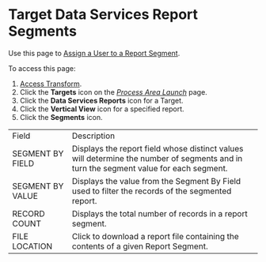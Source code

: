 # Target Data Services Report Segments

<div class="use">

Use this page to [Assign a User to a Report
Segment](../Use_Cases/Target_Report_Segments.htm#Assign_a_User_to_a_Target_Report_Segment).

</div>

To access this page:

1.  [Access Transform](../Config/Access_Transform.htm).
2.  Click the **Targets** icon on the *[Process Area
    Launch](Process_Area_Launch.htm)* page.
3.  Click the **Data Services Reports** icon for a Target.
4.  Click the **Vertical View** icon for a specified report.
5.  Click the **Segments**
icon.

|                  |                                                                                                                                       |
| ---------------- | ------------------------------------------------------------------------------------------------------------------------------------- |
| Field            | Description                                                                                                                           |
| SEGMENT BY FIELD | Displays the report field whose distinct values will determine the number of segments and in turn the segment value for each segment. |
| SEGMENT BY VALUE | Displays the value from the Segment By Field used to filter the records of the segmented report.                                      |
| RECORD COUNT     | Displays the total number of records in a report segment.                                                                             |
| FILE LOCATION    | Click to download a report file containing the contents of a given Report Segment.                                                    |
